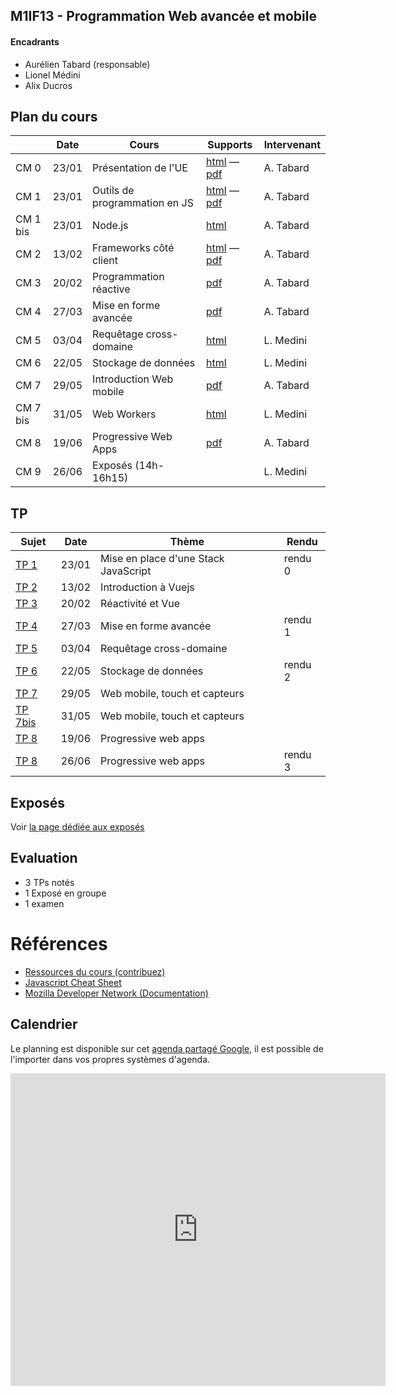## M1IF13 - Programmation Web avancée et mobile

#### Encadrants
- Aurélien Tabard (responsable)
- Lionel Médini
- Alix Ducros

## Plan du cours

|          | Date  | Cours                    | Supports | Intervenant |
| -------- | ----- | ------------------------ | -------- | ----------- |
| CM 0     | 23/01 |  Présentation de l'UE    | [html](cours/cm0-intro) — [pdf](cours/cm0-intro.pdf) | A. Tabard |
| CM 1     | 23/01 |  Outils de programmation en JS | [html](cours/cm1-stackjs) —  [pdf](cours/cm1-stackjs.pdf) | A. Tabard |
| CM 1 bis | 23/01 |  Node.js | [html](https://liris.cnrs.fr/lionel.medini/enseignement/M1IF13/CM/CM/CM_Nodejs.html) | A. Tabard |
| CM 2     | 13/02 |  Frameworks côté client  | [html](cours/cm2-frameworks) — [pdf](cours/cm2-frameworks.pdf) | A. Tabard |
| CM 3     | 20/02 |  Programmation réactive  | [pdf](cours/cm3-reactivity.pdf) | A. Tabard |
| CM 4     | 27/03 |  Mise en forme avancée   | [pdf](cours/cm4-responsive.pdf) | A. Tabard |
| CM 5     | 03/04 |  Requêtage cross-domaine | [html](https://perso.liris.cnrs.fr/lionel.medini/enseignement/M1IF13/CM/CM/CM_Mashup.html) | L. Medini |
| CM 6     | 22/05 |  Stockage de données     | [html](https://perso.liris.cnrs.fr/lionel.medini/enseignement/M1IF13/CM/CM/CM_Storage.html)| L. Medini |
| CM 7     | 29/05 |  Introduction Web mobile | [pdf](cours/cm7-WebMobile.pdf) | A. Tabard |
| CM 7 bis | 31/05 |  Web Workers			  | [html](https://perso.liris.cnrs.fr/lmedini/wiki/doku.php?id=m1if13_2018_workers&do=export_revealjs#/) | L. Medini |
| CM 8     | 19/06 |  Progressive Web Apps    | [pdf](cours/cm8-Offline+PWA.pdf) | A. Tabard |
| CM 9     | 26/06 |  Exposés (14h-16h15)     | | L. Medini |

<!-- CM 10 : Web messaging -->
<!-- CM 10 bis : WebSockets -->


## TP

| Sujet       | Date  | Thème  | Rendu  |
| ----------- | ----- | ------ | ------ |
| [TP 1](TP1) | 23/01 | Mise en place d'une Stack JavaScript | rendu 0 |
| [TP 2](TP2) | 13/02 | Introduction à Vuejs                 |         |
| [TP 3](TP2/#tp3-suite) | 20/02 | Réactivité et Vue         |         |
| [TP 4](TP2/#tp4-suite) | 27/03 | Mise en forme avancée     | rendu 1 |
| [TP 5](TP5)        | 03/04 | Requêtage cross-domaine 	     |         |
| [TP 6](TP6)        | 22/05 | Stockage de données    	     | rendu 2 |
| [TP 7](TP7)        | 29/05 | Web mobile, touch et capteurs |         |
| [TP 7bis](TP7)     | 31/05 | Web mobile, touch et capteurs |         |
| [TP 8](TP8)        | 19/06 | Progressive web apps          |         |
| [TP 8](TP8)        | 26/06 | Progressive web apps          | rendu 3 |


## Exposés
Voir [la page dédiée aux exposés](exposes)

## Evaluation

- 3 TPs notés
- 1 Exposé en groupe
- 1 examen

# Références

- [Ressources du cours (contribuez)](hack)
- [Javascript Cheat Sheet](https://mbeaudru.github.io/modern-js-cheatsheet/)
- [Mozilla Developer Network (Documentation)](https://developer.mozilla.org/)


## Calendrier
Le planning est disponible sur cet [agenda partagé Google](https://calendar.google.com/calendar?cid=ZWZoNmg0ZWplaXBncjdtaTgzNjEwaXRmNm9AZ3JvdXAuY2FsZW5kYXIuZ29vZ2xlLmNvbQ), il est possible de l'importer dans vos propres systèmes d'agenda.

<iframe src="https://calendar.google.com/calendar/embed?title=M1IF13&amp;showPrint=0&amp;showCalendars=0&amp;showTz=0&amp;height=500&amp;wkst=2&amp;bgcolor=%23FFFFFF&amp;src=efh6h4ejeipgr7mi83610itf6o%40group.calendar.google.com&amp;color=%238C500B&amp;ctz=Europe%2FBerlin" style="border-width:0" width="600" height="500" frameborder="0" scrolling="no"></iframe>
